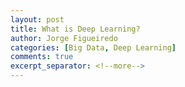 ```yaml
---
layout: post
title: What is Deep Learning?
author: Jorge Figueiredo
categories: [Big Data, Deep Learning]
comments: true
excerpt_separator: <!--more-->
---
```



 
<!--more-->

